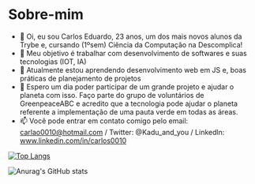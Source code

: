 # Sobre-mim

- 👋 Oi, eu sou Carlos Eduardo, 23 anos, um dos mais novos alunos da Trybe e, cursando (1ºsem) Ciência da Computação na Descomplica!
- 👀 Meu objetivo é trabalhar com desenvolvimento de softwares e suas tecnologias (IOT, IA)
- 🌱 Atualmente estou aprendendo desenvolvimento web em JS e, boas práticas de planejamento de projetos
- 💞️ Espero um dia poder participar de um grande projeto e ajudar o planeta com isso. Faço parte do grupo de voluntários de GreenpeaceABC e acredito que a tecnologia pode ajudar 
     o planeta referente a implementação de uma pauta verde em todas as áreas.  
- 📫 Você pode entrar em contato comigo pelo email: carlao0010@hotmail.com / Twitter: @Kadu_and_you / Linkedln: www.linkedin.com/in/carlos0010

[![Top Langs](https://github-readme-stats.vercel.app/api/top-langs/?username=Kadu-da-Silva&langs_count=)](https://github.com/Kadu-da-Silva/readme)

![Anurag's GitHub stats](https://github-readme-stats.vercel.app/api?username=Kadu-da-Silva&show_icons=true&theme=tokyonight)
